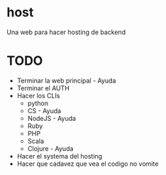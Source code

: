 # host
 Una web para hacer hosting de backend

# TODO

* Terminar la web principal - Ayuda
* Terminar el AUTH
* Hacer los CLIs
    * python
    * CS - Ayuda
    * NodeJS - Ayuda
    * Ruby
    * PHP
    * Scala
    * Clojure - Ayuda
* Hacer el systema del hosting
* Hacer que cadavez que vea el codigo no vomite
